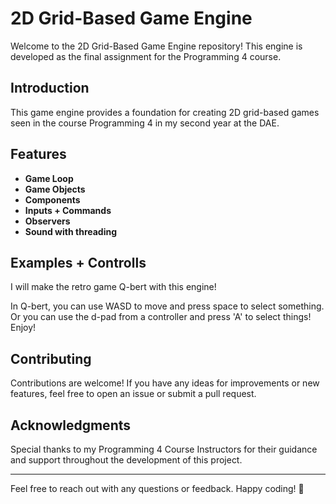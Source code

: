# 2D Grid-Based Game Engine

Welcome to the 2D Grid-Based Game Engine repository! This engine is developed as the final assignment for the Programming 4 course. 

## Introduction

This game engine provides a foundation for creating 2D grid-based games seen in the course Programming 4 in my second year at the DAE.

## Features

- **Game Loop**
- **Game Objects**
- **Components**
- **Inputs + Commands**
- **Observers**
- **Sound with threading**

## Examples + Controlls

I will make the retro game Q-bert with this engine!

In Q-bert, you can use WASD to move and press space to select something.
Or you can use the d-pad from a controller and press 'A' to select things!
Enjoy!

## Contributing

Contributions are welcome! If you have any ideas for improvements or new features, feel free to open an issue or submit a pull request.

## Acknowledgments

Special thanks to my Programming 4 Course Instructors for their guidance and support throughout the development of this project.

---

Feel free to reach out with any questions or feedback. Happy coding! 🚀
